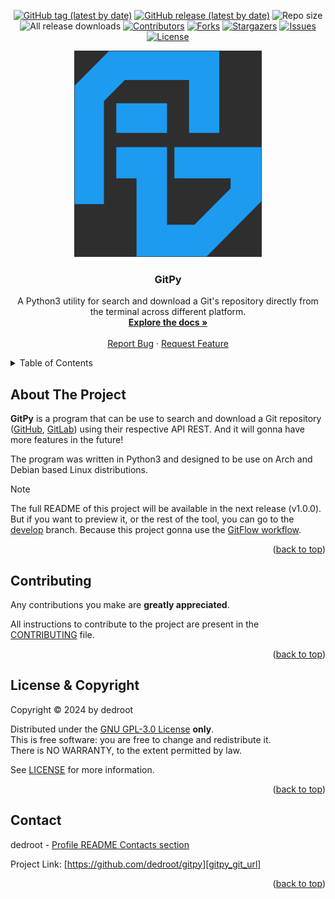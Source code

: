 <a name="readme-top"></a>

<p align="center">
    <a href="https://github.com/dedroot/gitpy/tags"><img src="https://img.shields.io/github/v/tag/dedroot/gitpy?label=Latest%20tag&style=for-the-badge" alt="GitHub tag (latest by date)"></a>
    <a href="https://github.com/dedroot/gitpy/releases"><img src="https://img.shields.io/github/v/release/dedroot/gitpy?label=latest%20release&style=for-the-badge" alt="GitHub release (latest by date)"></a>
    <img src="https://img.shields.io/github/repo-size/dedroot/gitpy?color=informational&style=for-the-badge" alt="Repo size">
    <img src="https://img.shields.io/github/downloads/dedroot/gitpy/total?style=for-the-badge" alt="All release downloads">
    <a href="https://github.com/dedroot/gitpy/graphs/contributors"><img src="https://img.shields.io/github/contributors/dedroot/gitpy.svg?style=for-the-badge" alt="Contributors"></a>
    <a href="https://github.com/dedroot/gitpy/forks"><img src="https://img.shields.io/github/forks/dedroot/gitpy.svg?style=for-the-badge" alt="Forks"></a>
    <a href="https://github.com/dedroot/gitpy/stargazers"><img src="https://img.shields.io/github/stars/dedroot/gitpy.svg?style=for-the-badge" alt="Stargazers"></a>
    <a href="https://github.com/dedroot/gitpy/issues"><img src="https://img.shields.io/github/issues/dedroot/gitpy.svg?style=for-the-badge" alt="Issues"></a>
    <a href="LICENSE"><img src="https://img.shields.io/github/license/dedroot/gitpy.svg?style=for-the-badge" alt="License"></a>
</p>

<div align="center">
    <a href="https://github.com/dedroot/gitpy"><img src="assets/images/gitpy_logo.png" alt="Logo" width="300" height="330"></a>

<h3 align="center">GitPy</h3>
    <p align="center">
        A Python3 utility for search and download a Git's repository directly from the terminal across different platform.
        <br /><a href="https://github.com/dedroot/gitpy"><strong>Explore the docs »</strong></a><br />
        <br /><a href="https://github.com/dedroot/gitpy/issues">Report Bug</a>
        ·
        <a href="https://github.com/dedroot/gitpy/issues">Request Feature</a>
    </p>
</div>

<details>
    <summary>Table of Contents</summary>
    <ol>
        <li><a href="#about-the-project">About The Project</a></li>
        <li><a href="#contributing">Contributing</a></li>
        <li><a href="#license">License</a></li>
        <li><a href="#contact">Contact</a></li>
    </ol>
</details>

## About The Project

**GitPy** is a program that can be use to search and download a Git repository ([GitHub][github_url], [GitLab][gitlab_url]) using their respective API REST. And it will gonna have more features in the future!

The program was written in Python3 and designed to be use on Arch and Debian based Linux distributions.

> [!NOTE]  
> The full README of this project will be available in the next release (v1.0.0). But if you want to preview it, or the rest of the tool, you can go to the [develop][gitpy_develop_branch] branch. Because this project gonna use the [GitFlow workflow][gitflow_url].

<p align="right">(<a href="#readme-top">back to top</a>)</p>

## Contributing

Any contributions you make are **greatly appreciated**.

All instructions to contribute to the project are present in the [CONTRIBUTING](CONTRIBUTING.md) file.

<p align="right">(<a href="#readme-top">back to top</a>)</p>

## License & Copyright

Copyright © 2024 by dedroot

Distributed under the [GNU GPL-3.0 License](https://www.gnu.org/licenses/gpl-3.0.html)  **only**.  \
This is free software: you are free to change and redistribute it.  \
There is NO WARRANTY, to the extent permitted by law.

See [LICENSE](LICENSE) for more information.

<p align="right">(<a href="#readme-top">back to top</a>)</p>

## Contact

dedroot - [Profile README Contacts section][contact_info]

Project Link: [https://github.com/dedroot/gitpy][gitpy_git_url]

<p align="right">(<a href="#readme-top">back to top</a>)</p>

<!-- Variables -->
[gitflow_url]: https://www.atlassian.com/git/tutorials/comparing-workflows/gitflow-workflow
[gitpy_develop_branch]: https://github.com/dedroot/gitpy/tree/develop
[gitpy_git_url]: <https://github.com/dedroot/gitpy>
[contact_info]: https://github.com/dedroot#contacts

[github_url]: https://github.com
[gitlab_url]: https://gitlab.com
